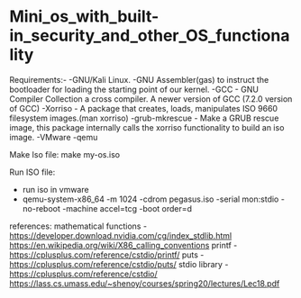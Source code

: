 # Mini_os_with_built-in_security_and_other_OS_functionality


Requirements:-
-GNU/Kali Linux.
-GNU Assembler(gas) to instruct the bootloader for loading the starting point of our kernel.
-GCC - GNU Compiler Collection a cross compiler. A newer version of GCC (7.2.0 version of GCC)
-Xorriso - A package that creates, loads, manipulates ISO 9660 filesystem images.(man xorriso)
-grub-mkrescue - Make a GRUB rescue image, this package internally calls the xorriso functionality to build an iso image.
-VMware
-qemu


Make Iso file:
    make my-os.iso


Run ISO file:
   - run iso in vmware 
   - qemu-system-x86_64 -m 1024 -cdrom pegasus.iso -serial mon:stdio -no-reboot -machine accel=tcg -boot order=d


references:
 mathematical functions - https://developer.download.nvidia.com/cg/index_stdlib.html
 https://en.wikipedia.org/wiki/X86_calling_conventions
 printf - https://cplusplus.com/reference/cstdio/printf/
 puts - https://cplusplus.com/reference/cstdio/puts/
 stdio library - https://cplusplus.com/reference/cstdio/
https://lass.cs.umass.edu/~shenoy/courses/spring20/lectures/Lec18.pdf

